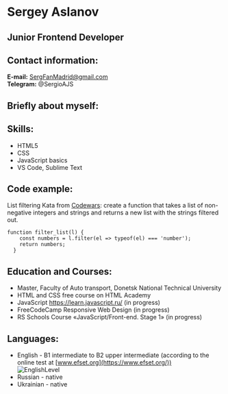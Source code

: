 

# Sergey Aslanov

## Junior Frontend Developer


## Contact information:

**E-mail:** SergFanMadrid@gmail.com  
**Telegram:** @SergioAJS

## Briefly about myself:

## Skills:

- HTML5
- CSS
- JavaScript basics
- VS Code, Sublime Text

## Code example:

List filtering Kata from [Codewars](https://www.codewars.com/users/SergioJS): create a function that takes a list of non-negative integers and strings and returns a new list with the strings filtered out.

```
function filter_list(l) {
    const numbers = l.filter(el => typeof(el) === 'number');
    return numbers;
  }
```

## Education and Courses:

- Master, Faculty of Auto transport, Donetsk National Technical University
- HTML and CSS free course on HTML Academy
- JavaScript https://learn.javascript.ru/ (in progress)
- FreeCodeCamp Responsive Web Design (in progress)
- RS Schools Course «JavaScript/Front-end. Stage 1» (in progress)

## Languages:

- English - B1 intermediate to B2 upper intermediate (according to the online test at [www.efset.org](https://www.efset.org/))  
![EnglishLevel](/rsschool-cv/img/MyEnglishLevel.png)
- Russian - native
- Ukrainian - native
